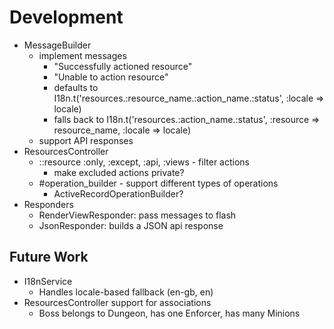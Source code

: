 # Development

- MessageBuilder
  - implement messages
    - "Successfully actioned resource"
    - "Unable to action resource"
    - defaults to
      I18n.t('resources.:resource_name.:action_name.:status', :locale => locale)
    - falls back to I18n.t('resources.:action_name.:status', :resource => resource_name, :locale => locale)
  - support API responses
- ResourcesController
  - ::resource :only, :except, :api, :views - filter actions
    - make excluded actions private?
  - #operation_builder - support different types of operations
    - ActiveRecordOperationBuilder?
- Responders
  - RenderViewResponder: pass messages to flash
  - JsonResponder: builds a JSON api response

## Future Work

- I18nService
  - Handles locale-based fallback (en-gb, en)
- ResourcesController support for associations
  - Boss belongs to Dungeon, has one Enforcer, has many Minions
